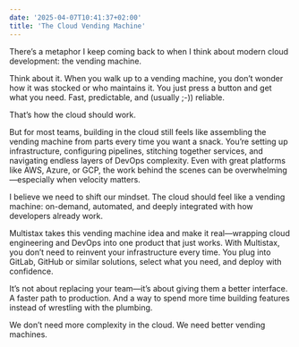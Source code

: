 ```yaml
---
date: '2025-04-07T10:41:37+02:00'
title: 'The Cloud Vending Machine'
---
```

There’s a metaphor I keep coming back to when I think about modern cloud development: the vending machine.

Think about it. When you walk up to a vending machine, you don’t wonder how it was stocked or who maintains it. You just press a button and get what you need. Fast, predictable, and (usually ;-)) reliable.

That’s how the cloud should work.

But for most teams, building in the cloud still feels like assembling the vending machine from parts every time you want a snack. You’re setting up infrastructure, configuring pipelines, stitching together services, and navigating endless layers of DevOps complexity. Even with great platforms like AWS, Azure, or GCP, the work behind the scenes can be overwhelming—especially when velocity matters.

I believe we need to shift our mindset. The cloud should feel like a vending machine: on-demand, automated, and deeply integrated with how developers already work.

Multistax takes this vending machine idea and make it real—wrapping cloud engineering and DevOps into one product that just works. With Multistax, you don’t need to reinvent your infrastructure every time. You plug into GitLab, GitHub or similar solutions, select what you need, and deploy with confidence.

It’s not about replacing your team—it’s about giving them a better interface. A faster path to production. And a way to spend more time building features instead of wrestling with the plumbing.

We don’t need more complexity in the cloud. We need better vending machines.